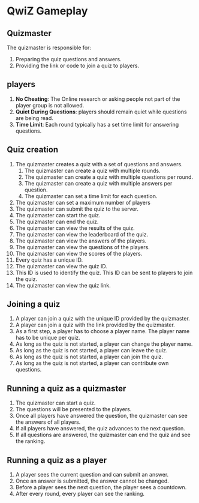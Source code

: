 # QwiZ Gameplay

## Quizmaster
The quizmaster is responsible for:
1. Preparing the quiz questions and answers.
2. Providing the link or code to join a quiz to players.

## players
1. **No Cheating**: The Online research or asking people not part of the player group is not allowed.
2. **Quiet During Questions**: players should remain quiet while questions are being read.
3. **Time Limit**: Each round typically has a set time limit for answering questions.

## Quiz creation
1. The quizmaster creates a quiz with a set of questions and answers.
   1. The quizmaster can create a quiz with multiple rounds.
   2. The quizmaster can create a quiz with multiple questions per round.
   3. The quizmaster can create a quiz with multiple answers per question.
   4. The quizmaster can set a time limit for each question.
2. The quizmaster can set a maximum number of players
3. The quizmaster can submit the quiz to the server.
4. The quizmaster can start the quiz.
5. The quizmaster can end the quiz.
6. The quizmaster can view the results of the quiz.
7. The quizmaster can view the leaderboard of the quiz.
8. The quizmaster can view the answers of the players.
9. The quizmaster can view the questions of the players.
10. The quizmaster can view the scores of the players.
11. Every quiz has a unique ID.
12. The quizmaster can view the quiz ID.
13. This ID is used to identify the quiz. This ID can be sent to players to join the quiz.
14. The quizmaster can view the quiz link.

## Joining a quiz
1. A player can join a quiz with the unique ID provided by the quizmaster.
2. A player can join a quiz with the link provided by the quizmaster.
3. As a first step, a player has to choose a player name. The player name has to be unique per quiz.
4. As long as the quiz is not started, a player can change the player name.
5. As long as the quiz is not started, a player can leave the quiz.
6. As long as the quiz is not started, a player can join the quiz.
7. As long as the quiz is not started, a player can contribute own questions.

## Running a quiz as a quizmaster
1. The quizmaster can start a quiz.
2. The questions will be presented to the players.
3. Once all players have answered the question, the quizmaster can see the answers of all players.
4. If all players have answered, the quiz advances to the next question.
5. If all questions are answered, the quizmaster can end the quiz and see the ranking.

## Running a quiz as a player
1. A player sees the current question and can submit an answer.
2. Once an answer is submitted, the answer cannot be changed.
3. Before a player sees the next question, the player sees a countdown.
4. After every round, every player can see the ranking.
